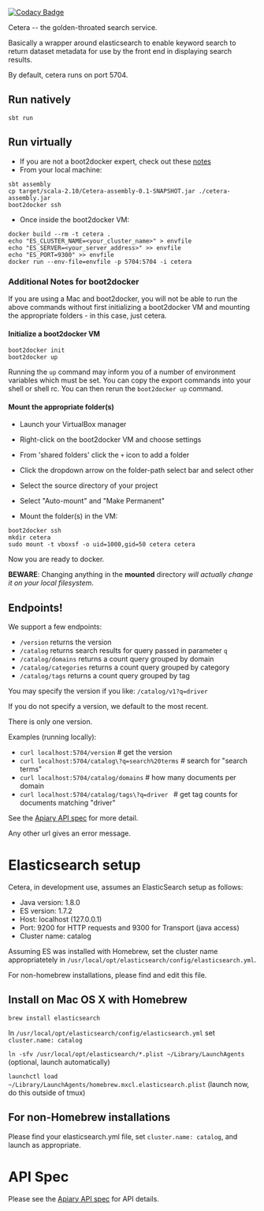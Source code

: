 [![Codacy Badge](https://api.codacy.com/project/badge/40da0e5a1758402cbae610a091659375)](https://www.codacy.com/app/johnkrah/cetera)

Cetera -- the golden-throated search service.

Basically a wrapper around elasticsearch to enable keyword search to return dataset metadata for use by the front end in displaying search results.

By default, cetera runs on port 5704.

## Run natively
`sbt run`

## Run virtually
* If you are not a boot2docker expert, check out these [notes](#additional-notes-for-boot2docker)
* From your local machine:
```
sbt assembly
cp target/scala-2.10/Cetera-assembly-0.1-SNAPSHOT.jar ./cetera-assembly.jar
boot2docker ssh
```
* Once inside the boot2docker VM:
```
docker build --rm -t cetera .
echo "ES_CLUSTER_NAME=<your_cluster_name>" > envfile
echo "ES_SERVER=<your_server_address>" >> envfile
echo "ES_PORT=9300" >> envfile
docker run --env-file=envfile -p 5704:5704 -i cetera
```

### Additional Notes for boot2docker

If you are using a Mac and boot2docker, you will not be able to run the
above commands without first initializing a boot2docker VM and mounting the
appropriate folders - in this case, just cetera.

#### Initialize a boot2docker VM
```
boot2docker init
boot2docker up
```
Running the `up` command may inform you of a number of environment variables which must be set.
You can copy the export commands into your shell or shell rc.
You can then rerun the `boot2docker up` command.

#### Mount the appropriate folder(s)
* Launch your VirtualBox manager
* Right-click on the boot2docker VM and choose settings
* From 'shared folders' click the `+` icon to add a folder
* Click the dropdown arrow on the folder-path select bar and select other
* Select the source directory of your project
* Select "Auto-mount" and "Make Permanent"

* Mount the folder(s) in the VM:
```
boot2docker ssh
mkdir cetera
sudo mount -t vboxsf -o uid=1000,gid=50 cetera cetera
```

Now you are ready to docker.

**BEWARE**: Changing anything in the **mounted** directory *will actually change it on your local filesystem*.


## Endpoints!

We support a few endpoints:

* `/version` returns the version
* `/catalog` returns search results for query passed in parameter `q`
* `/catalog/domains` returns a count query grouped by domain
* `/catalog/categories` returns a count query grouped by category
* `/catalog/tags` returns a count query grouped by tag

You may specify the version if you like: `/catalog/v1?q=driver`

If you do not specify a version, we default to the most recent.

There is only one version.

Examples (running locally):
* `curl localhost:5704/version` # get the version
* `curl localhost:5704/catalog\?q=search%20terms` # search for "search terms"
* `curl localhost:5704/catalog/domains` # how many documents per domain
* `curl localhost:5704/catalog/tags\?q=driver ` # get tag counts for documents matching "driver"

See the [Apiary API spec](http://docs.cetera.apiary.io/#) for more detail.

Any other url gives an error message.


# Elasticsearch setup

Cetera, in development use, assumes an ElasticSearch setup as follows:

- Java version: 1.8.0
- ES version: 1.7.2
- Host: localhost (127.0.0.1)
- Port: 9200 for HTTP requests and 9300 for Transport (java access)
- Cluster name: catalog

Assuming ES was installed with Homebrew, set the cluster name appropriatetely in `/usr/local/opt/elasticsearch/config/elasticsearch.yml`.

For non-homebrew installations, please find and edit this file.

## Install on Mac OS X with Homebrew

`brew install elasticsearch`

In `/usr/local/opt/elasticsearch/config/elasticsearch.yml` set `cluster.name: catalog`

`ln -sfv /usr/local/opt/elasticsearch/*.plist ~/Library/LaunchAgents` (optional, launch automatically)

`launchctl load ~/Library/LaunchAgents/homebrew.mxcl.elasticsearch.plist` (launch now, do this outside of tmux)

## For non-Homebrew installations

Please find your elasticsearch.yml file, set `cluster.name: catalog`, and launch as appropriate.

# API Spec

Please see the [Apiary API spec](http://docs.cetera.apiary.io/#) for API details.
